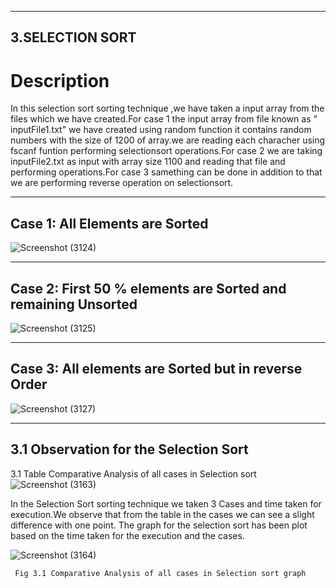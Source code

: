 ----------------
3.SELECTION SORT
----------------

# Description
In this selection sort sorting technique ,we have taken a input array from the files which we have created.For case 1 the input array from file known as " inputFile1.txt" we have created using random function it contains random numbers with the size of 1200 of array.we are reading each characher using fscanf funtion performing selectionsort operations.For case 2 we are taking inputFile2.txt as input with array size 1100 and reading that file and  performing operations.For case 3 samething can be done in addition to that we are performing reverse operation on selectionsort.   

-------------------------------
Case 1: All Elements are Sorted
-------------------------------

![Screenshot (3124)](https://user-images.githubusercontent.com/91931504/207947102-78bf6abd-e3b9-42d6-9f88-5ff9096ffb9e.png)

-------------------------------------------------------------
Case 2: First 50 % elements are Sorted and remaining Unsorted
-------------------------------------------------------------

![Screenshot (3125)](https://user-images.githubusercontent.com/91931504/207947112-8aca79b3-c714-425c-bd1b-d4352ae78118.png)

----------------------------------------------------
Case 3: All elements are Sorted but in reverse Order
----------------------------------------------------

![Screenshot (3127)](https://user-images.githubusercontent.com/91931504/207947121-4b84aac5-01dc-4e3c-abfe-3368c0a35179.png)

---------------------------------------
 3.1 Observation for the Selection Sort
 --------------------------------------

3.1 Table Comparative Analysis of all cases in Selection sort
![Screenshot (3163)](https://user-images.githubusercontent.com/91931504/207947701-74bfc818-d935-46a4-a761-bc0382792d28.png)

In the Selection Sort sorting technique we taken 3 Cases and time taken for execution.We observe that from the table in the cases we can see a slight difference with one point. The graph for the selection sort has been plot based on the time taken for the execution and the cases.

![Screenshot (3164)](https://user-images.githubusercontent.com/91931504/207947712-4b7e4699-e6bf-4789-bc86-7304526045c3.png)

     Fig 3.1 Comparative Analysis of all cases in Selection sort graph
